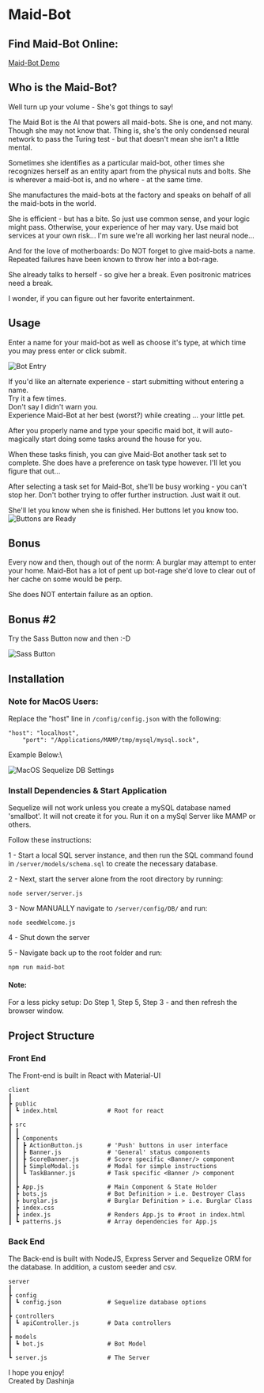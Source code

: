 # Maid-Bot

## Find Maid-Bot Online:

[Maid-Bot Demo](https://maid-bots.herokuapp.com/)

## Who is the Maid-Bot?

Well turn up your volume - She's got things to say!

The Maid Bot is the AI that powers all maid-bots. She is one, and not many. Though she may not know that. Thing is, she's the only condensed neural network to pass the Turing test - but that doesn't mean she isn't a little mental.

Sometimes she identifies as a particular maid-bot, other times she recognizes herself as an entity apart from the physical nuts and bolts. She is wherever a maid-bot is, and no where - at the same time.

She manufactures the maid-bots at the factory and speaks on behalf of all the maid-bots in the world.

She is efficient - but has a bite. So just use common sense, and your logic might pass. Otherwise, your experience of her may vary. Use maid bot services at your own risk... I'm sure we're all working her last neural node...

And for the love of motherboards: Do NOT forget to give maid-bots a name. Repeated failures have been known to throw her into a bot-rage.

She already talks to herself - so give her a break.
Even positronic matrices need a break.

I wonder, if you can figure out her favorite entertainment.

## Usage

Enter a name for your maid-bot as well as choose it's type, at which time you may press enter or click submit.

![Bot Entry](https://i.imgur.com/uX7C92m.gif)

If you'd like an alternate experience - start submitting without entering a name.\
 Try it a few times. \
 Don't say I didn't warn you. \
 Experience Maid-Bot at her best (worst?) while creating ... your little pet.

After you properly name and type your specific maid bot, it will auto-magically start doing some tasks around the house for you.

When these tasks finish, you can give Maid-Bot another task set to complete.
She does have a preference on task type however. I'll let you figure that out...

After selecting a task set for Maid-Bot, she'll be busy working - you can't stop her. Don't bother trying to offer further instruction. Just wait it out.

She'll let you know when she is finished.
Her buttons let you know too.
![Buttons are Ready](https://i.imgur.com/x5btO6h.gif)

## Bonus

Every now and then, though out of the norm: A burglar may attempt to enter your home. Maid-Bot has a lot of pent up bot-rage she'd love to clear out of her cache on some would be perp.

She does NOT entertain failure as an option.

## Bonus #2

Try the Sass Button now and then :-D

![Sass Button](https://i.imgur.com/mJtzAxN.gif)

## Installation

### Note for MacOS Users:

Replace the "host" line in `/config/config.json` with the following:

```
"host": "localhost",
    "port": "/Applications/MAMP/tmp/mysql/mysql.sock",
```

Example Below:\

![MacOS Sequelize DB Settings](https://i.imgur.com/w3VOnMn.png)

### Install Dependencies & Start Application

Sequelize will not work unless you create a mySQL database named 'smallbot'. It will not create it for you.
Run it on a mySql Server like MAMP or others.

Follow these instructions:

1 - Start a local SQL server instance, and then run the SQL command found in
`/server/models/schema.sql` to create the necessary database.

2 - Next, start the server alone from the root directory by running:

```
node server/server.js
```

3 - Now MANUALLY navigate to `/server/config/DB/` and run:

```
node seedWelcome.js
```

4 - Shut down the server

5 - Navigate back up to the root folder and run:

```
npm run maid-bot
```

#### Note:

For a less picky setup:
Do Step 1, Step 5, Step 3 - and then refresh the browser window.

## Project Structure

### Front End

The Front-end is built in React with Material-UI

```
client
┃
┣ public
┃ ┗ index.html              # Root for react
┃
┣ src
┃ ┃
┃ ┣ Components
┃ ┃ ┣ ActionButton.js       # 'Push' buttons in user interface
┃ ┃ ┣ Banner.js             # 'General' status components
┃ ┃ ┣ ScoreBanner.js        # Score specific <Banner/> component
┃ ┃ ┣ SimpleModal.js        # Modal for simple instructions
┃ ┃ ┗ TaskBanner.js         # Task specific <Banner /> component
┃ ┃
┃ ┣ App.js                  # Main Component & State Holder
┃ ┣ bots.js                 # Bot Definition > i.e. Destroyer Class
┃ ┣ burglar.js              # Burglar Definition > i.e. Burglar Class
┃ ┣ index.css
┃ ┣ index.js                # Renders App.js to #root in index.html
┃ ┗ patterns.js             # Array dependencies for App.js
```

### Back End

The Back-end is built with NodeJS, Express Server and Sequelize ORM for the database. In addition, a custom seeder and csv.

```
server
┃
┣ config
┃ ┗ config.json             # Sequelize database options
┃
┣ controllers
┃ ┗ apiController.js        # Data controllers
┃
┣ models
┃ ┗ bot.js                  # Bot Model
┃
┗ server.js                 # The Server
```

I hope you enjoy!\
Created by Dashinja
